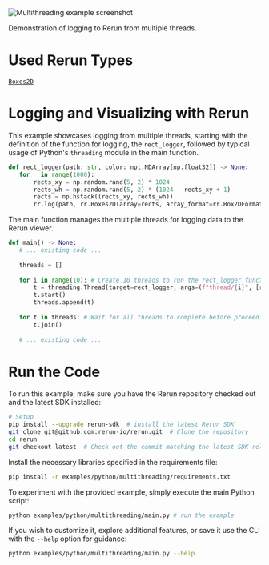 <!--[metadata]
title = "Multithreading"
description = "Demonstration of logging to Rerun from multiple threads."
thumbnail = "https://static.rerun.io/multithreading/80a3e566d6d9f8f17b04c839cd0ae2380c2baf02/480w.png"
thumbnail_dimensions = [480, 480]
-->


<picture>
  <source media="(max-width: 480px)" srcset="https://static.rerun.io/multithreading/8521bf95a7ff6004c932e8fb72429683928fbab4/480w.png">
  <source media="(max-width: 768px)" srcset="https://static.rerun.io/multithreading/8521bf95a7ff6004c932e8fb72429683928fbab4/768w.png">
  <source media="(max-width: 1024px)" srcset="https://static.rerun.io/multithreading/8521bf95a7ff6004c932e8fb72429683928fbab4/1024w.png">
  <source media="(max-width: 1200px)" srcset="https://static.rerun.io/multithreading/8521bf95a7ff6004c932e8fb72429683928fbab4/1200w.png">
  <img src="https://static.rerun.io/multithreading/8521bf95a7ff6004c932e8fb72429683928fbab4/full.png" alt="Multithreading example screenshot">
</picture>

Demonstration of logging to Rerun from multiple threads.

# Used Rerun Types
[`Boxes2D`](https://www.rerun.io/docs/reference/types/archetypes/boxes2d)

# Logging and Visualizing with Rerun
This example showcases logging from multiple threads, starting with the definition of the function for logging, the `rect_logger`, followed by typical usage of Python's `threading` module in the main function.

 ```python
def rect_logger(path: str, color: npt.NDArray[np.float32]) -> None:
    for _ in range(1000):
        rects_xy = np.random.rand(5, 2) * 1024
        rects_wh = np.random.rand(5, 2) * (1024 - rects_xy + 1)
        rects = np.hstack((rects_xy, rects_wh))
        rr.log(path, rr.Boxes2D(array=rects, array_format=rr.Box2DFormat.XYWH, colors=color)) # Log the rectangles using Rerun
 ```

The main function manages the multiple threads for logging data to the Rerun viewer.
 ```python
def main() -> None:
    # ... existing code ...
    
    threads = []
    
    for i in range(10): # Create 10 threads to run the rect_logger function with different paths and colors.
        t = threading.Thread(target=rect_logger, args=(f"thread/{i}", [random.randrange(255) for _ in range(3)]))
        t.start()
        threads.append(t)
        
    for t in threads: # Wait for all threads to complete before proceeding.
        t.join()
        
    # ... existing code ...
 ```

# Run the Code
To run this example, make sure you have the Rerun repository checked out and the latest SDK installed:
```bash
# Setup 
pip install --upgrade rerun-sdk  # install the latest Rerun SDK
git clone git@github.com:rerun-io/rerun.git  # Clone the repository
cd rerun
git checkout latest  # Check out the commit matching the latest SDK release
```
Install the necessary libraries specified in the requirements file:
```bash
pip install -r examples/python/multithreading/requirements.txt
```
To experiment with the provided example, simply execute the main Python script:
```bash
python examples/python/multithreading/main.py # run the example
```
If you wish to customize it, explore additional features, or save it use the CLI with the `--help` option for guidance:
```bash
python examples/python/multithreading/main.py --help 
```
